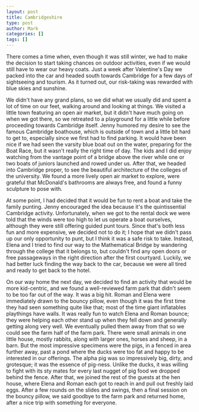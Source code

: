 ```yaml
---
layout: post
title: Cambridgeshire
type: post
author: Mark
categories: []
tags: []
---
```


There comes a time when, even though it was still winter, we had to make the decision to start taking chances on outdoor activities, even if we would still have to wear our heavy coats.  Just a week after Valentine's Day we packed into the car and headed south towards Cambridge for a few days of sightseeing and tourism.  As it turned out, our risk-taking was rewarded with blue skies and sunshine.

We didn't have any grand plans, so we did what we usually did and spent a lot of time on our feet, walking around and looking at things.  We visited a little town featuring an open air market, but it didn't have much going on when we got there, so we retreated to a playground for a little while before proceeding towards Cambridge itself.  Jenny humored my desire to see the famous Cambridge boathouse, which is outside of town and a little bit hard to get to, especially since we first had to find parking.  It would have been nice if we had seen the varsity blue boat out on the water, preparing for the Boat Race, but it wasn't really the right time of day.  The kids and I did enjoy watching from the vantage point of a bridge above the river while one or two boats of juniors launched and rowed under us.  After that, we headed into Cambridge proper, to see the beautiful architecture of the colleges of the university.  We found a more lively open air market to explore, were grateful that McDonald's bathrooms are always free, and found a funny sculpture to pose with.  

At some point, I had decided that it would be fun to rent a boat and take the family punting.  Jenny encouraged the idea because it's the quintissential Cambridge activity.  Unfortunately, when we got to the rental dock we were told that the winds were too high to let us operate a boat ourselves, although they were still offering guided punt tours.  Since that's both less fun and more expensive, we decided not to do it; I hope that we didn't pass up our only opportunity to punt, but I think it was a safe risk to take.  Instead, Elena and I tried to find our way to the Mathematical Bridge by wandering through the college that it belongs to, but couldn't find any open doors or free passageways in the right direction after the first courtyard.  Luckily, we had better luck finding the way back to the car, because we were all tired and ready to get back to the hotel.

On our way home the next day, we decided to find an activity that would be more kid-centric, and we found a well-reviewed farm park that didn't seem to be too far out of the way.  It was a big hit.  Roman and Elena were immediately drawn to the bouncy pillow, even though it was the first time they had seen something quite like that; most of the time giant inflatables playthings have walls.  It was really fun to watch Elena and Roman bounce; they were  helping each other stand up when they fell down and generally getting along very well.  We eventually pulled them away from that so we could see the farm half of the farm park.  There were small animals in one little house, mostly rabbits, along with larger ones, horses and sheep, in a barn.  But the most impressive specimens were the pigs, in a fenced in area further away, past a pond where the ducks were too fat and happy to be interested in our offerings.  The alpha pig was so impressively big, dirty, and grotesque; it was the essence of pig-ness.  Unlike the ducks, it was willing to fight with its sty mates for every last nugget of pig food we dropped behind the fence.  After that, we joined the rest of the guests at the hen house, where Elena and Roman each got to reach in and pull out freshly laid eggs.  After a few rounds on the slides and swings, then a final session on the bouncy pillow, we said goodbye to the farm park and returned home, after a nice trip with something for everyone.
